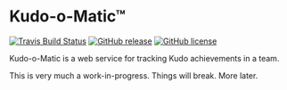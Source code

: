 # Kudo-o-Matic™

[![Travis Build Status](https://img.shields.io/travis/kabisa/kudo-o-matic.svg?style=flat-square)](https://travis-ci.org/kabisa/kudo-o-matic.svg?branch=master) [![GitHub release](https://img.shields.io/github/release/kabisa/kudo-o-matic.svg?style=flat-square)](https://github.com/kabisa/kudo-o-matic/releases) [![GitHub license](https://img.shields.io/github/license/kabisa/kudo-o-matic.svg?style=flat-square)](https://github.com/kabisa/kudo-o-matic/blob/master/LICENSE.md)

Kudo-o-Matic is a web service for tracking Kudo achievements in a team. 

This is very much a work-in-progress. Things will break. More later.
